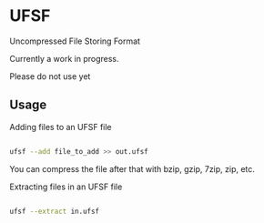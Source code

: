 # UFSF

Uncompressed File Storing Format

Currently a work in progress.

Please do not use yet

Usage
---

Adding files to an UFSF file

```sh

ufsf --add file_to_add >> out.ufsf

```
You can compress the file after that with bzip, gzip, 7zip, zip, etc.

Extracting files in an UFSF file

```sh

ufsf --extract in.ufsf

```
